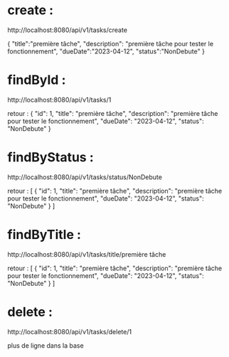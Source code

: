 # create :
http://localhost:8080/api/v1/tasks/create

{
    "title":"première tâche",
    "description": "première tâche pour tester le fonctionnement",
    "dueDate":"2023-04-12",
    "status":"NonDebute"
}

# findById :
http://localhost:8080/api/v1/tasks/1

retour : 
{
    "id": 1,
    "title": "première tâche",
    "description": "première tâche pour tester le fonctionnement",
    "dueDate": "2023-04-12",
    "status": "NonDebute"
}

# findByStatus :
http://localhost:8080/api/v1/tasks/status/NonDebute

retour : 
[
    {
        "id": 1,
        "title": "première tâche",
        "description": "première tâche pour tester le fonctionnement",
        "dueDate": "2023-04-12",
        "status": "NonDebute"
    }
]

# findByTitle :
http://localhost:8080/api/v1/tasks/title/première tâche

retour : 
[
    {
        "id": 1,
        "title": "première tâche",
        "description": "première tâche pour tester le fonctionnement",
        "dueDate": "2023-04-12",
        "status": "NonDebute"
    }
]

# delete :
http://localhost:8080/api/v1/tasks/delete/1

plus de ligne dans la base